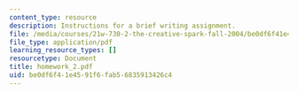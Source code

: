 ```yaml
---
content_type: resource
description: Instructions for a brief writing assignment.
file: /media/courses/21w-730-2-the-creative-spark-fall-2004/be0df6f41e4591f6fab56835913426c4_homework_2.pdf
file_type: application/pdf
learning_resource_types: []
resourcetype: Document
title: homework_2.pdf
uid: be0df6f4-1e45-91f6-fab5-6835913426c4
---
```

